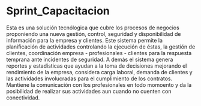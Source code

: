 # Sprint_Capacitacion

Esta es una solución tecnólogica que cubre los procesos de negocios proponiendo una nueva gestión, control, seguridad y disponibilidad de información para la empresa y clientes.
Este sistema permite la planificación de actividades controlando la ejecución de éstas, la gestión de clientes, coordinación empresa - profesionales - clientes para la respuesta temprana ante incidentes de seguridad. A demás el sistema genera reportes y estadísticas que ayudan a la toma de decisiones mejorando el rendimiento de la empresa, considera carga laboral, demanda de clientes y las actividades involucradas para el cumplimiento de los contratos. Mantiene la comunicación con los profesionales en todo momoento y da la posibilidad de realizar sus actividades aun cuando no cuenten con conectividad.

